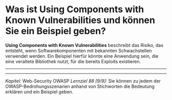# Was ist Using Components with Known Vulnerabilities und können Sie ein Beispiel geben?

**Using Components with Known Vulnerabilities** beschreibt das Risiko, das entsteht, wenn Softwarekomponenten mit bekannten Schwachstellen verwendet werden. Ein Beispiel hierfür könnte eine Anwendung sein, die eine veraltete Bibliothek nutzt, für die bereits Exploits existieren.

---

---

_Kapitel:_ Web-Security OWASP
_Lernziel 88 \[9/9\]:_ Sie können zu jedem der OWASP-Bedrohungsszenarien anhand von Stichworten die Bedeutung erklären und ein Beispiel geben.
